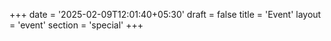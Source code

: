 +++
date = '2025-02-09T12:01:40+05:30'
draft = false
title = 'Event'
layout = 'event'
section = 'special'
+++
